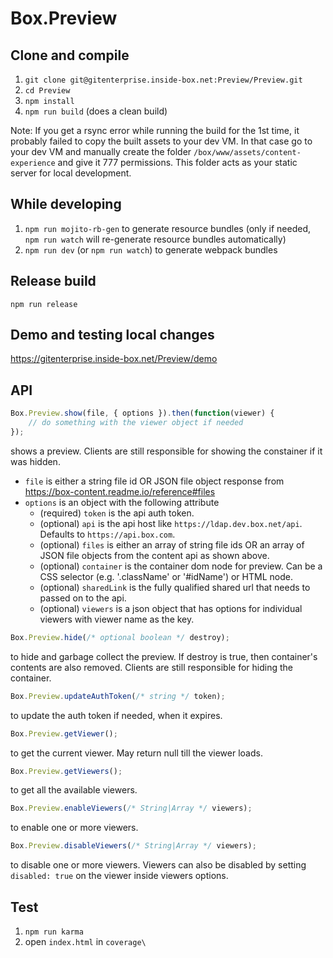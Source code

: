 Box.Preview
============

Clone and compile
-----------------
1. `git clone git@gitenterprise.inside-box.net:Preview/Preview.git`
2. `cd Preview`
3. `npm install`
4. `npm run build` (does a clean build)

Note: If you get a rsync error while running the build for the 1st time, it probably failed to copy the built assets to your dev VM. In that case go to your dev VM and manually create the folder `/box/www/assets/content-experience` and give it 777 permissions. This folder acts as your static server for local development.


While developing
----------------
1. `npm run mojito-rb-gen` to generate resource bundles (only if needed, `npm run watch` will re-generate resource bundles automatically)
2. `npm run dev` (or `npm run watch`) to generate webpack bundles


Release build
--------------
`npm run release`


Demo and testing local changes
------------------------------
https://gitenterprise.inside-box.net/Preview/demo


API
---

```javascript
Box.Preview.show(file, { options }).then(function(viewer) {
    // do something with the viewer object if needed
});
```
shows a preview. Clients are still responsible for showing the constainer if it was hidden.

* `file` is either a string file id OR JSON file object response from https://box-content.readme.io/reference#files
* `options` is an object with the following attribute
  * (required) `token` is the api auth token.
  * (optional) `api` is the api host like `https://ldap.dev.box.net/api`. Defaults to `https://api.box.com`.
  * (optional) `files` is either an array of string file ids OR an array of JSON file objects from the content api as shown above.
  * (optional) `container` is the container dom node for preview. Can be a CSS selector (e.g. '.className' or '#idName') or HTML node.
  * (optional) `sharedLink` is the fully qualified shared url that needs to passed on to the api.
  * (optional) `viewers` is a json object that has options for individual viewers with viewer name as the key.

```javascript
Box.Preview.hide(/* optional boolean */ destroy);
```
to hide and garbage collect the preview. If destroy is true, then container's contents are also removed. Clients are still responsible for hiding the container.


```javascript
Box.Preview.updateAuthToken(/* string */ token);
```
to update the auth token if needed, when it expires.

```javascript
Box.Preview.getViewer();
```
to get the current viewer. May return null till the viewer loads.

```javascript
Box.Preview.getViewers();
```
to get all the available viewers.

```javascript
Box.Preview.enableViewers(/* String|Array */ viewers);
```
to enable one or more viewers.

```javascript
Box.Preview.disableViewers(/* String|Array */ viewers);
```
to disable one or more viewers. Viewers can also be disabled by setting `disabled: true` on the viewer inside viewers options.

Test
----

1. `npm run karma`
2. open `index.html` in `coverage\`
